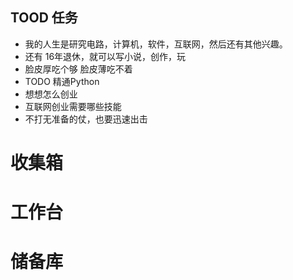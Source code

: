 ## TOOD 任务
- 我的人生是研究电路，计算机，软件，互联网，然后还有其他兴趣。
- 还有 16年退休，就可以写小说，创作，玩
- 脸皮厚吃个够 脸皮薄吃不着
- TODO 精通Python
- 想想怎么创业
- 互联网创业需要哪些技能
- 不打无准备的仗，也要迅速出击


# 收集箱

# 工作台

# 储备库
